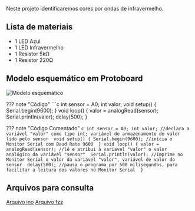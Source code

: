 Neste projeto identificaremos cores por ondas de infravermelho.

## Lista de materiais

 - 1 LED Azul
 - 1 LED Infravermelho
 - 1 Resistor 5kΩ
 - 1 Resistor 220Ω

## Modelo esquemático em Protoboard

![Modelo esquemático][proj15png]

??? note "Código"
    ```c
    int sensor = A0;
    int valor; 
    void setup() {
      Serial.begin(9600); 
    }
    void loop() {
      valor = analogRead(sensor); 
      Serial.println(valor);
      delay(500); 
    }


??? note "Código Comentado"
    ```c
    int sensor = A0;
    int valor; //declara a variável "valor" como tipo int; variável de armazenamento de valor lido pelo sensor 
    void setup() {
      Serial.begin(9600); //inicia o Monitor Serial com Baud Rate 9600 
    }
    void loop() {
      valor = analogRead(sensor); //lê e atribui à variavel "valor" o valor analógico da variável "sensor" 
      Serial.println(valor); //Imprime no Monitor Serial o valor da variável "valor", variável de valor do sensor 
      delay(500); //pausa o programa por 500 milisegundos, para facilitar a leitura dos valores no Monitor Serial 
    }
    ```

## Arquivos para consulta

[Arquivo ino][proj15ino]
[Arquivo fzz][proj15fzz]



[proj15png]: img/proj/proj15.png
[proj15ino]: arq/proj15.ino
[proj15fzz]: arq/proj15.fzz